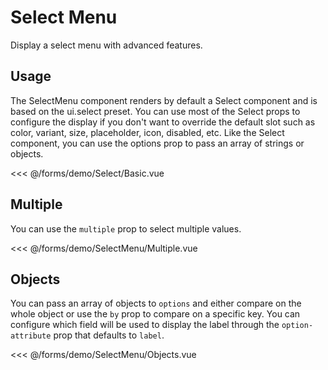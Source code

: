 <script setup>
import Basic from './demo/SelectMenu/Basic.vue';
import Multiple from './demo/SelectMenu/Multiple.vue';
import Objects from './demo/SelectMenu/Objects.vue';
</script>

# Select Menu

Display a select menu with advanced features.

## Usage

The SelectMenu component renders by default a Select component and is based on the ui.select preset. You can use most of
the Select props to configure the display if you don't want to override the default slot such as color, variant, size,
placeholder, icon, disabled, etc.
Like the Select component, you can use the options prop to pass an array of strings or objects.

<DemoContainer>
  <Basic/>
</DemoContainer>

<<< @/forms/demo/Select/Basic.vue

## Multiple

You can use the ``multiple`` prop to select multiple values.

<DemoContainer>
  <Multiple />
</DemoContainer>

<<< @/forms/demo/SelectMenu/Multiple.vue

## Objects

You can pass an array of objects to ``options`` and either compare on the whole object or use the ``by`` prop to compare on a
specific key. You can configure which field will be used to display the label through the ``option-attribute`` prop that
defaults to ``label``.

<DemoContainer>
  <Objects />
</DemoContainer>

<<< @/forms/demo/SelectMenu/Objects.vue